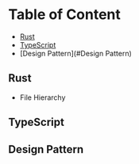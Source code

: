 Table of Content
================

- [Rust](##Rust)
- [TypeScript](#TypeScript)
- [Design Pattern](#Design Pattern)


## Rust

- File Hierarchy

## TypeScript

## Design Pattern

